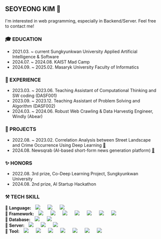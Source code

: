 ## SEOYEONG KIM 👋

I'm interested in web pragramming, especially in Backend/Server. 
Feel free to contact me! 


### 🎓 EDUCATION
- 2021.03. ~ current Sungkyunkwan University Applied Artificial Intelligence & Software
- 2024.07. ~ 2024.08. KAIST Mad Camp
- 2024.09. ~ 2025.02. Masaryk University Faculty of Informatics

### 💬 EXPERIENCE
- 2023.03. ~ 2023.06. Teaching Assistant of Computational Thinking and SW coding (DASF001)
- 2023.09. ~ 2023.12. Teaching Assistant of Problem Solving and Algorithm (DASF002)
- 2024.03. ~ 2024.06. Robust Web Crawling & Data Harvestig Engineer, Windly (Abear)

### 📂 PROJECTS
- 2022.08. ~ 2023.02. Correlation Analysis between Street Landscape and Crime Occurrence Using Deep Learning [🔗](https://github.com/syeongkim/Co-Deep-Project)
- 2024.08. Newsqrab (AI-based short-form news generation platform) [🔗](https://github.com/syeongkim/newsqrab)

### ✨ HONORS
- 2022.08. 3rd prize, Co-Deep Learning Project, Sungkyunkwan University
- 2024.08. 2nd prize, AI Startup Hackathon

### ⚒️ TECH SKILL
📌 **Language:** 
<img src="https://img.shields.io/badge/PYTHON-%233776AB?style=flat-square&logo=python&logoColor=white" style="height : auto; margin-left : 10px; margin-right : 10px;"/>
<img src="https://img.shields.io/badge/JavaScript-%23F7DF1E?style=flat-square&logo=javascript&logoColor=white" style="height : auto; margin-left : 10px; margin-right : 10px;"/> 
<img src="https://img.shields.io/badge/Kotlin-%237F52FF?style=flat-square&logo=kotlin&logoColor=white" style="height : auto; margin-left : 10px; margin-right : 10px;"/> <br>
📌 **Framework:**
<img src="https://img.shields.io/badge/Flutter-%2302569B?style=flat-square&logo=flutter&logoColor=white" style="height : auto; margin-left : 10px; margin-right : 10px;"/>
<img src="https://img.shields.io/badge/Bootstrap-%237952B3?style=flat-square&logo=bootstrap&logoColor=white" style="height : auto; margin-left : 10px; margin-right : 10px;"/>
<img src="https://img.shields.io/badge/TailwindCSS-%2306B6D4?style=flat-square&logo=tailwindcss&logoColor=white" style="height : auto; margin-left : 10px; margin-right : 10px;"/>
<img src="https://img.shields.io/badge/React-%2361DAFB?style=flat-square&logo=react&logoColor=white" style="height : auto; margin-left : 10px; margin-right : 10px;"/>
<img src="https://img.shields.io/badge/NestJS-%23E0234E?style=flat-square&logo=nestjs&logoColor=white" style="height : auto; margin-left : 10px; margin-right : 10px;"/>
<img src="https://img.shields.io/badge/NextJS-%23000000?style=flat-square&logo=nextdotjs&logoColor=white" style="height : auto; margin-left : 10px; margin-right : 10px;"/>
<img src="https://img.shields.io/badge/Django-%23092E20?style=flat-square&logo=django&logoColor=white" style="height : auto; margin-left : 10px; margin-right : 10px;"/> <br>
📌 **Database:**
<img src="https://img.shields.io/badge/MySQL-%234479A1?style=flat-square&logo=mysql&logoColor=white" style="height : auto; margin-left : 10px; margin-right : 10px;"/>
<img src="https://img.shields.io/badge/MongoDB-%2347A248?style=flat-square&logo=mongodb&logoColor=white" style="height : auto; margin-left : 10px; margin-right : 10px;"/> <br>
📌 **Server:**
<img src="https://img.shields.io/badge/Amazon EC2-%23FF9900?style=flat-square&logo=amazonecs&logoColor=white" style="height : auto; margin-left : 10px; margin-right : 10px;"/>
<img src="https://img.shields.io/badge/Amazon RDS-%23527FFF?style=flat-square&logo=amazonrds&logoColor=white" style="height : auto; margin-left : 10px; margin-right : 10px;"/> 
<img src="https://img.shields.io/badge/Amazon S3-%23569A31?style=flat-square&logo=amazons3&logoColor=white" style="height : auto; margin-left : 10px; margin-right : 10px;"/> <br>
📌 **Tool:**
<img src="https://img.shields.io/badge/GitHub-%23181717?style=flat-square&logo=github&logoColor=white" style="height : auto; margin-left : 10px; margin-right : 10px;"/> 
<img src="https://img.shields.io/badge/GitHub Actions-%232088FF?style=flat-square&logo=githubactions&logoColor=white" style="height : auto; margin-left : 10px; margin-right : 10px;"/> 
<img src="https://img.shields.io/badge/GitHub Pages-%23222222?style=flat-square&logo=githubpages&logoColor=white" style="height : auto; margin-left : 10px; margin-right : 10px;"/> 
<img src="https://img.shields.io/badge/Slack-%234A154B?style=flat-square&logo=slack&logoColor=white" style="height : auto; margin-left : 10px; margin-right : 10px;"/> 
<img src="https://img.shields.io/badge/Jira-%230052CC?style=flat-square&logo=jira&logoColor=white" style="height : auto; margin-left : 10px; margin-right : 10px;"/> 
<img src="https://img.shields.io/badge/Notion-%23000000?style=flat-square&logo=notion&logoColor=white" style="height : auto; margin-left : 10px; margin-right : 10px;"/> 
<img src="https://img.shields.io/badge/Google Analytics-%23E37400?style=flat-square&logo=googleanalytics&logoColor=white" style="height : auto; margin-left : 10px; margin-right : 10px;"/> <br>
